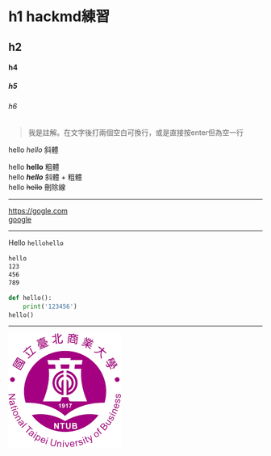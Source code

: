 # h1 hackmd練習
## h2
#### h4
##### h5
###### h6

> 我是註解。在文字後打兩個空白可換行，或是直接按enter但為空一行

hello *hello* 斜體 

hello **hello** 粗體  
hello ***hello*** 斜體 + 粗體  
hello ~~hello~~ 刪除線  

---

<https://gogle.com>  
[google](https://gogle.com)  

---

Hello `hellohello`

```
hello  
123  
456  
789  
```

```python
def hello():
    print('123456')
hello()
```
---
![](./ntub.png)
